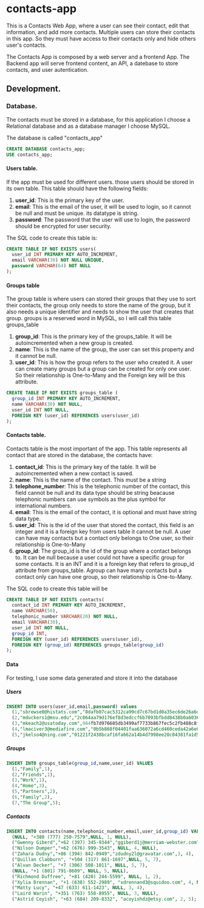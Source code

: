 # contacts-app

This is a Contacts Web App, where a user can see their contact, edit that information, and add more contacts. Multiple users can store their contacts in this app. So they must have access to their contacts only and hide others user's contacts.

The Contacts App is composed by a web server and a frontend App. The Backend app will serve frontend content, an API, a datebase to store contacts, and user autentication.

## Development.

### Database.

The contacts must be stored in a database, for this application I choose a Relational database and as a database manager I choose MySQL.

The database is called "contacts_app"

```sql
CREATE DATABASE contacts_app;
USE contacts_app;
```

#### Users table.

If the app must be used for different users. those users should be stored in its own table. This table should have the following fields:

1. **user_id**: This is the primary key of the user.
2. **email**: This is the email of the user, it will be used to login, so it cannot be null and must be unique. its datatype is string.
3. **password**: The password that the user will use to login, the password should be encrypted for user security.

The SQL code to create this table is:

```sql
CREATE TABLE IF NOT EXISTS users(
  user_id INT PRIMARY KEY AUTO_INCREMENT,
  email VARCHAR(30) NOT NULL UNIQUE,
  password VARCHAR(64) NOT NULL
);
```

#### Groups table

The group table is where users can stored their groups that they use to sort their contacts, the group only needs to store the name of the group, but it also needs a unique identifier and needs to show the user that creates that group. groups is a reserved word in MySQL, so I will call this table groups_table

1. **group_id**: This is the primary key of the groups_table. It will be autoincremented when a new group is created.
2. **name**: This is the name of the group, the user can set this property and it cannot be null.
3. **user_id**: This is how the group refers to the user who created it. A user can create many groups but a group can be created for only one user. So their relationship is One-to-Many and the Foreign key will be this attribute.

```sql
CREATE TABLE IF NOT EXISTS groups_table (
  group_id INT PRIMARY KEY AUTO_INCREMENT,
  name VARCHAR(30) NOT NULL,
  user_id INT NOT NULL,
  FOREIGN KEY (user_id) REFERENCES users(user_id)
);
```

#### Contacts table.

Contacts table is the most important of the app. This table represents all contact that are stored in the database, the contacts have:

1. **contact_id**: This is the primary key of the table. It will be autoincremented when a new contact is saved.
2. **name**: This is the name of the contact. This must be a string
3. **telephone_number**: This is the telephonic number of the contact, this field cannot be null and its data type should be string beacause telephonic numbers can use symbols as the plus symbol for international numbers.
4. **email**: This is the email of the contact, it is optional and must have string data type.
5. **user_id**: This is the id of the user that stored the contact, this field is an integer and it is a foreign key from users table it cannot be null. A user can have may contacts but a contact only belongs to One user, so their relationship is One-to-Many
6. **group_id**: The group_id is the id of the group where a contact belongs to. It can be null because a user could not have a specific group for some contacts. It is an INT and it is a foreign key that refers to group_id attribute from groups_table. Agroup can have many contacts but a contact only can have one group, so their relationship is One-to-Many.

The SQL code to create this table will be

```sql
CREATE TABLE IF NOT EXISTS contacts(
  contact_id INT PRIMARY KEY AUTO_INCREMENT,
  name VARCHAR(50),
  telephonic_number VARCHAR(20) NOT NULL,
  email VARCHAR(30),
  user_id INT NOT NULL,
  group_id INT,
  FOREIGN KEY (user_id) REFERENCES users(user_id),
  FOREIGN KEY (group_id) REFERENCES groups_table(group_id)
);
```

#### Data

For testing, I use some data generated and store it into the database

##### Users

```sql
INSERT INTO users(user_id,email,password) values
  (1,"sbrewse0@histats.com","8dafb07cac5312ca99cd7c67bd1d0a35ec6de26a6dc22cae006514e5e8fa1cf5"),
  (2,"mduckers1@msu.edu","2c864aa79d176ef8d3edccf6b7093bfbdd8438b0a603654fd36474111db09296"),
  (3,"mkeach2@usatoday.com",984fb7d976685db3499af7733b867fec5c2fb488c8f1c79a4ce97bdaa7c54301"),
  (4,"lmaciver3@mediafire.com","0b5b868f04401faa636072a6cd460ceda42a6e024caba275840461962b2f062f"),
  (5,"jkelso4@ning.com","01221f2438bcaf16fa662a14b4d7998ee28c04381fa1d575284830966ca8ebb9");
```

##### Groups

```sql
INSERT INTO groups_table(group_id,name,user_id) VALUES
  (1,"Family",1),
  (2,"Friends",1),
  (3,"Work",1),
  (4,"Home",3),
  (5,"Partners",2),
  (6,"Family",2),
  (7,"The Group",5);
```

##### Contacts

```sql
INSERT INTO contacts(name,telephonic_number,email,user_id,group_id) VALUES
  (NULL, "+380 (777) 250-7579",NULL, 1, NULL),
  ("Gwenny Giberd","+62 (397) 345-9344","ggiberd1j@merriam-webster.com",4, NULL),
  ("Nilson Dumper","+62 (676) 999-3543", NULL, 4, NULL),
  ("Zahara Dudny","+86 (394) 842-0949","zdudny2l@gravatar.com",3, 4),
  ("Quillan Clabburn", "+504 (317) 861-1697",NULL, 5, 7),
  ("Alvan Decker", "+7 (306) 508-1011", NULL, 5, 7),
  (NULL, "+1 (801) 791-8609", NULL, 5, NULL),
  ("Richmond Duffree", "+81 (420) 244-5599", NULL, 1, 2),
  ("Xylia Drennan", "+1 (638) 552-2989", "xdrennand3@squidoo.com", 4, NULL),
  ("Matty Lucy", "+47 (633) 611-1423", NULL, 3, 4),
  ("Laird Warin", "+351 (763) 558-8955", NULL, 3, NULL),
  ("Astrid Coyish", "+63 (684) 209-8332", "acoyishdz@etsy.com", 2, 5);
```
